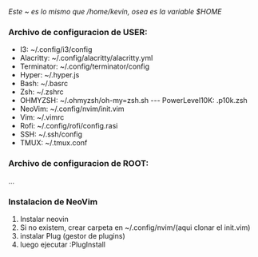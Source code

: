 *Este ~ es lo mismo que /home/kevin, osea es la variable $HOME*

### Archivo de configuracion de USER:

- I3: ~/.config/i3/config
- Alacritty:  ~/.config/alacritty/alacritty.yml
- Terminator: ~/.config/terminator/config
- Hyper: ~/.hyper.js
- Bash: ~/.basrc
- Zsh: ~/.zshrc
- OHMYZSH: ~/.ohmyzsh/oh-my=zsh.sh  ---  PowerLevel10K: .p10k.zsh
- NeoVim: ~/.config/nvim/init.vim
- Vim: ~/.vimrc
- Rofi: ~/.config/rofi/config.rasi
- SSH: ~/.ssh/config
- TMUX: ~/.tmux.conf

### Archivo de configuracion de ROOT:
...

### Instalacion de NeoVim
1. Instalar neovin
2. Si no existem, crear carpeta en ~/.config/nvim/(aqui clonar el init.vim)
3. instalar Plug (gestor de plugins)
4. luego ejecutar :PlugInstall
